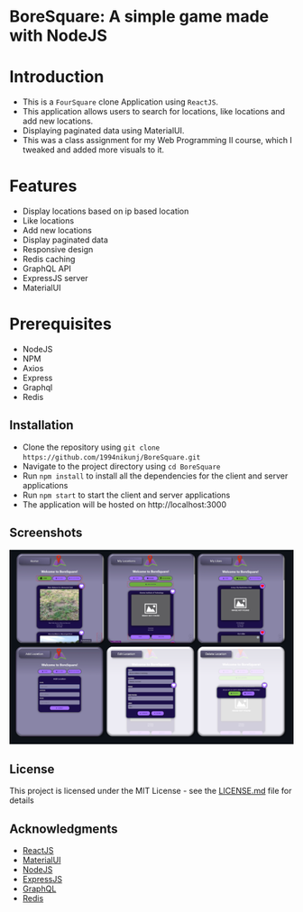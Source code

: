 BoreSquare: A simple game made with NodeJS
=========================================

# Introduction
- This is a `FourSquare` clone Application using `ReactJS`.
- This application allows users to search for locations, like locations and add new locations.
- Displaying paginated data using MaterialUI.
- This was a class assignment for my Web Programming II course, which I tweaked and added more visuals to it.

# Features
- Display locations based on ip based location 
- Like locations
- Add new locations
- Display paginated data
- Responsive design
- Redis caching
- GraphQL API
- ExpressJS server
- MaterialUI

# Prerequisites

* NodeJS
* NPM
* Axios
* Express
* Graphql
* Redis

## Installation

- Clone the repository using `git clone https://github.com/1994nikunj/BoreSquare.git`
- Navigate to the project directory using `cd BoreSquare`
- Run `npm install` to install all the dependencies for the client and server applications
- Run `npm start` to start the client and server applications
- The application will be hosted on http://localhost:3000

## Screenshots
![screenshots.png](reademe_assets%2Fscreenshots.png)

## License
This project is licensed under the MIT License - see the [LICENSE.md](LICENSE.md) file for details

## Acknowledgments
* [ReactJS](https://reactjs.org/)
* [MaterialUI](https://material-ui.com/)
* [NodeJS](https://nodejs.org/en/)
* [ExpressJS](https://expressjs.com/)
* [GraphQL](https://graphql.org/)
* [Redis](https://redis.io/)
